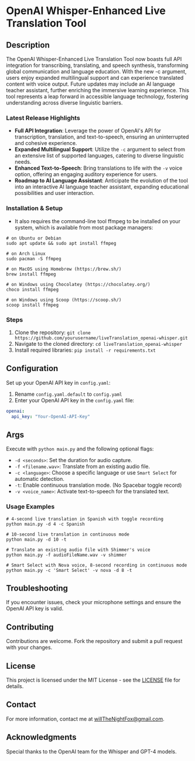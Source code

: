 # OpenAI Whisper-Enhanced Live Translation Tool

## Description
The OpenAI Whisper-Enhanced Live Translation Tool now boasts full API integration for transcribing, translating, and speech synthesis, transforming global communication and language education. With the new -c argument, users enjoy expanded multilingual support and can experience translated content with voice output. Future updates may include an AI language teacher assistant, further enriching the immersive learning experience. This tool represents a leap forward in accessible language technology, fostering understanding across diverse linguistic barriers.

### Latest Release Highlights
- **Full API Integration**: Leverage the power of OpenAI's API for transcription, translation, and text-to-speech, ensuring an uninterrupted and cohesive experience.
- **Expanded Multilingual Support**: Utilize the `-c` argument to select from an extensive list of supported languages, catering to diverse linguistic needs.
- **Enhanced Text-to-Speech**: Bring translations to life with the `-v` voice option, offering an engaging auditory experience for users.
- **Roadmap to AI Language Assistant**: Anticipate the evolution of the tool into an interactive AI language teacher assistant, expanding educational possibilities and user interaction.

### Installation & Setup
- It also requires the command-line tool ffmpeg to be installed on your system, which is available from most package managers:
```
# on Ubuntu or Debian
sudo apt update && sudo apt install ffmpeg

# on Arch Linux
sudo pacman -S ffmpeg

# on MacOS using Homebrew (https://brew.sh/)
brew install ffmpeg

# on Windows using Chocolatey (https://chocolatey.org/)
choco install ffmpeg

# on Windows using Scoop (https://scoop.sh/)
scoop install ffmpeg
```

### Steps
1. Clone the repository: `git clone https://github.com/yourusername/liveTranslation_openai-whisper.git`
2. Navigate to the cloned directory: `cd liveTranslation_openai-whisper`
3. Install required libraries: `pip install -r requirements.txt`

## Configuration
Set up your OpenAI API key in `config.yaml`:
1. Rename `config.yaml.default` to `config.yaml`
2. Enter your OpenAI API key in the `config.yaml` file:
```yaml
openai:
  api_key: "Your-OpenAI-API-Key"
```

## Args
Execute with `python main.py` and the following optional flags:
- `-d <seconds>`: Set the duration for audio capture.
- `-f <filename.wav>`: Translate from an existing audio file.
- `-c <language>`: Choose a specific language or use `Smart Select` for automatic detection.
- `-t`: Enable continuous translation mode. (No Spacebar toggle record)
- `-v <voice_name>`: Activate text-to-speech for the translated text.


### Usage Examples
```
# 4-second live translation in Spanish with toggle recording
python main.py -d 4 -c Spanish

# 10-second live translation in continuous mode
python main.py -d 10 -t

# Translate an existing audio file with Shimmer's voice
python main.py -f audioFileName.wav -v shimmer

# Smart Select with Nova voice, 8-second recording in continuous mode
python main.py -c 'Smart Select' -v nova -d 8 -t
```


## Troubleshooting
If you encounter issues, check your microphone settings and ensure the OpenAI API key is valid.

## Contributing
Contributions are welcome. Fork the repository and submit a pull request with your changes.

## License
This project is licensed under the MIT License - see the [LICENSE](LICENSE) file for details.

## Contact
For more information, contact me at [willTheNightFox@gmail.com](mailto:willTheNightFox@gmail.com).

## Acknowledgments
Special thanks to the OpenAI team for the Whisper and GPT-4 models.

